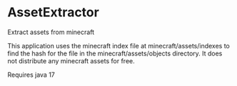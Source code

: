 # AssetExtractor
Extract assets from minecraft

This application uses the minecraft index file at minecraft/assets/indexes to find the hash for the file in the minecraft/assets/objects directory.
It does not distribute any minecraft assets for free.

Requires java 17
